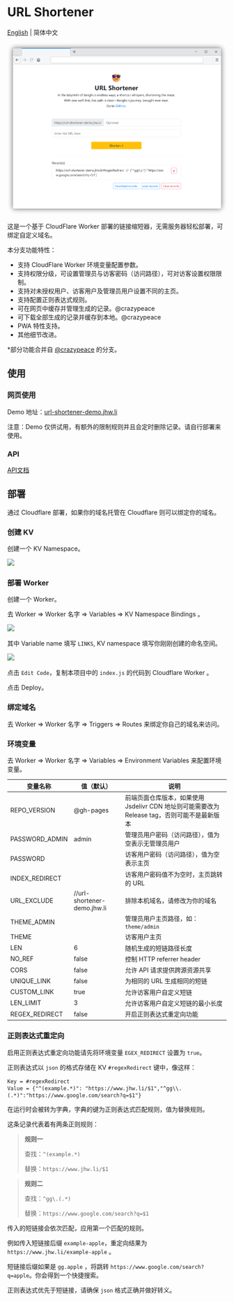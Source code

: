 # URL Shortener

[English](../README.md) | 简体中文

![Demo](Demo.png)

这是一个基于 CloudFlare Worker 部署的链接缩短器，无需服务器轻松部署，可绑定自定义域名。

本分支功能特性：

- 支持 CloudFlare Worker 环境变量配置参数。
- 支持权限分级，可设置管理员与访客密码（访问路径），可对访客设置权限限制。
- 支持对未授权用户、访客用户及管理员用户设置不同的主页。
- 支持配置正则表达式规则。
- 可在网页中缓存并管理生成的记录。@crazypeace
- 可下载全部生成的记录并缓存到本地。@crazypeace
- PWA 特性支持。
- 其他细节改进。

*部分功能合并自 [@crazypeace](https://github.com/crazypeace/Url-Shorten-Worker) 的分支。

## 使用

### 网页使用

Demo 地址：[url-shortener-demo.jhw.li](https://url-shortener-demo.jhw.li/)

注意：Demo 仅供试用，有额外的限制规则并且会定时删除记录。请自行部署来使用。

### API

[API文档](API_zh-hans.md)

## 部署

通过 Cloudflare 部署，如果你的域名托管在 Cloudflare 则可以绑定你的域名。

### 创建 KV

创建一个 KV Namespace。

<img src="https://cdn.jsdelivr.net/npm/imst@0.0.4/20201205232805.png">

### 部署 Worker

创建一个 Worker。

去 Worker => Worker 名字 => Variables => KV Namespace Bindings 。

<img src="https://cdn.jsdelivr.net/npm/imst@0.0.4/20201205232536.png">

其中 Variable name 填写 `LINKS`,  KV namespace 填写你刚刚创建的命名空间。

<img src="https://cdn.jsdelivr.net/npm/imst@0.0.4/20201205232704.png">

点击 `Edit Code`，复制本项目中的 `index.js` 的代码到 Cloudflare Worker 。

点击 Deploy。

### 绑定域名

去 Worker => Worker 名字 => Triggers => Routes 来绑定你自己的域名来访问。

### 环境变量

去 Worker => Worker 名字 => Variables => Environment Variables 来配置环境变量。

| 变量名称       | 值（默认）                | 说明                                                         |
| -------------- | ------------------------- | ------------------------------------------------------------ |
| REPO_VERSION   | @gh-pages                 | 前端页面仓库版本，如果使用 Jsdelivr CDN 地址则可能需要改为 Release tag，否则可能不是最新版本 |
| PASSWORD_ADMIN | admin                     | 管理员用户密码（访问路径），值为空表示无管理员用户           |
| PASSWORD       |                           | 访客用户密码（访问路径），值为空表示主页                     |
| INDEX_REDIRECT |                           | 访客用户密码值不为空时，主页跳转的 URL                       |
| URL_EXCLUDE    | //url-shortener-demo.jhw.li | 排除本机域名，请修改为你的域名                               |
| THEME_ADMIN    |                           | 管理员用户主页路径，如：`theme/admin`                        |
| THEME          |                           | 访客用户主页                                                 |
| LEN            | 6                          | 随机生成的短链路径长度                                       |
| NO_REF         | false                     | 控制 HTTP referrer header                                    |
| CORS           | false                     | 允许 API 请求提供跨源资源共享                                |
| UNIQUE_LINK    | false                     | 为相同的 URL 生成相同的短链                                  |
| CUSTOM_LINK    | true                      | 允许访客用户自定义短链                                       |
| LEN_LIMIT      | 3                         | 允许访客用户自定义短链的最小长度                             |
| REGEX_REDIRECT | false                     | 开启正则表达式重定向功能                                     |

### 正则表达式重定向

启用正则表达式重定向功能请先将环境变量 `EGEX_REDIRECT` 设置为 `true`。

正则表达式以 `json` 的格式存储在 KV `#regexRedirect` 键中，像这样：

```
Key = #regexRedirect
Value = {"^(example.*)": "https://www.jhw.li/$1","^gg\\.(.*)":"https://www.google.com/search?q=$1"}
```
在运行时会被转为字典，字典的键为正则表达式匹配规则，值为替换规则。

这条记录代表着有两条正则规则：

>**规则一**
>
>查找：`^(example.*)`
>
>替换：`https://www.jhw.li/$1`

>**规则二**
>
>查找：`^gg\.(.*)`
>
>替换：`https://www.google.com/search?q=$1`

传入的短链接会依次匹配，应用第一个匹配的规则。

例如传入短链接后缀 `example-apple`，重定向结果为 `https://www.jhw.li/example-apple` 。

短链接后缀如果是 `gg.apple` ，将跳转 ``https://www.google.com/search?q=apple``。你会得到一个快捷搜索。

正则表达式优先于短链接，请确保 `json` 格式正确并做好转义。
